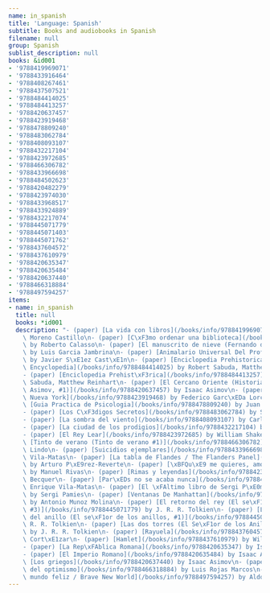 ```yaml
---
name: in_spanish
title: 'Language: Spanish'
subtitle: Books and audiobooks in Spanish
filename: null
group: Spanish
sublist_description: null
books: &id001
- '9788419969071'
- '9788433916464'
- '9788408267461'
- '9788437507521'
- '9788484414025'
- '9788484413257'
- '9788420637457'
- '9788423919468'
- '9788478809240'
- '9788483062784'
- '9788408093107'
- '9788432217104'
- '9788423972685'
- '9788466306782'
- '9788433966698'
- '9788484502623'
- '9788420482279'
- '9788423974030'
- '9788433968517'
- '9788433924889'
- '9788432217074'
- '9788445071779'
- '9788445071403'
- '9788445071762'
- '9788437604572'
- '9788437610979'
- '9788420635347'
- '9788420635484'
- '9788420637440'
- '9788466318884'
- '9788497594257'
items:
- name: in_spanish
  title: null
  books: *id001
  description: "- (paper) [La vida con libros](/books/info/9788419969071) by Ricardo\
    \ Moreno Castillo\n- (paper) [C\xF3mo ordenar una biblioteca](/books/info/9788433916464)\
    \ by Roberto Calasso\n- (paper) [El manuscrito de nieve (Fernando de Rojas, #2)](/books/info/9788408267461)\
    \ by Luis Garcia Jambrina\n- (paper) [Animalario Universal Del Profesor Revillod](/books/info/9788437507521)\
    \ by Javier S\xE1ez Cast\xE1n\n- (paper) [Enciclopedia Prehistorica/ Prehistoric\
    \ Encyclopedia](/books/info/9788484414025) by Robert Sabuda, Matthew Reinhart\n\
    - (paper) [Enciclopedia Prehist\xF3rica](/books/info/9788484413257) by Robert\
    \ Sabuda, Matthew Reinhart\n- (paper) [El Cercano Oriente (Historia Universal\
    \ Asimov, #1)](/books/info/9788420637457) by Isaac Asimov\n- (paper) [Poeta En\
    \ Nueva York](/books/info/9788423919468) by Federico Garc\xEDa Lorca\n- (paper)\
    \ [Guia Practica de Psicologia](/books/info/9788478809240) by Juan Antonio Vallejo-Nagera\n\
    - (paper) [Los C\xF3digos Secretos](/books/info/9788483062784) by Simon Singh\n\
    - (paper) [La sombra del viento](/books/info/9788408093107) by Carlos Ruiz Zafon\n\
    - (paper) [La ciudad de los prodigios](/books/info/9788432217104) by Eduardo Mendoza\n\
    - (paper) [El Rey Lear](/books/info/9788423972685) by William Shakespeare\n- (paper)\
    \ [Tinto de verano (Tinto de verano #1)](/books/info/9788466306782) by Elvira\
    \ Lindo\n- (paper) [Suicidios ejemplares](/books/info/9788433966698) by Enrique\
    \ Vila-Matas\n- (paper) [La tabla de Flandes / The Flanders Panel](/books/info/9788484502623)\
    \ by Arturo P\xE9rez-Reverte\n- (paper) [\xBFQu\xE9 me quieres, amor?](/books/info/9788420482279)\
    \ by Manuel Rivas\n- (paper) [Rimas y leyendas](/books/info/9788423974030) by\
    \ Becquer\n- (paper) [Par\xEDs no se acaba nunca](/books/info/9788433968517) by\
    \ Enrique Vila-Matas\n- (paper) [El \xFAltimo libro de Sergi P\xE0mies](/books/info/9788433924889)\
    \ by Sergi Pamies\n- (paper) [Ventanas De Manhattan](/books/info/9788432217074)\
    \ by Antonio Munoz Molina\n- (paper) [El retorno del rey (El se\xF1or de los anillos,\
    \ #3)](/books/info/9788445071779) by J. R. R. Tolkien\n- (paper) [La comunidad\
    \ del anillo (El se\xF1or de los anillos, #1)](/books/info/9788445071403) by J.\
    \ R. R. Tolkien\n- (paper) [Las dos torres (El Se\xF1or de los Anillos, #2)](/books/info/9788445071762)\
    \ by J. R. R. Tolkien\n- (paper) [Rayuela](/books/info/9788437604572) by Julio\
    \ Cort\xE1zar\n- (paper) [Hamlet](/books/info/9788437610979) by William Shakespeare\n\
    - (paper) [La Rep\xFAblica Romana](/books/info/9788420635347) by Isaac Asimov\n\
    - (paper) [El Imperio Romano](/books/info/9788420635484) by Isaac Asimov\n- (paper)\
    \ [Los griegos](/books/info/9788420637440) by Isaac Asimov\n- (paper) [La fuerza\
    \ del optimismo](/books/info/9788466318884) by Luis Rojas Marcos\n- (paper) [Un\
    \ mundo feliz / Brave New World](/books/info/9788497594257) by Aldous Huxley"
---
```


